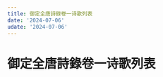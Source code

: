 ```yaml
---
title: 御定全唐詩錄卷一诗歌列表
date: '2024-07-06'
udate: '2024-07-06'
---
```

# 御定全唐詩錄卷一诗歌列表

<PoemList :list="poems" :authorMap="authorMap" :chapternum="1" />

<script setup>
const chapter = '卷一';
import poems from '/data/qtsl/卷一/poems.json'
import authorMap from '/data/qtsl/卷一/author.json'
</script>

